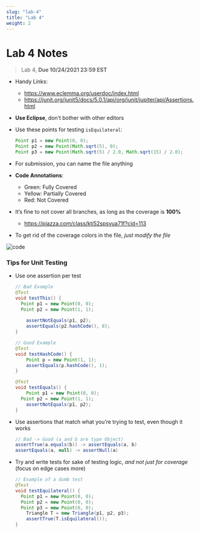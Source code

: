 ```yaml
---
slug: "lab-4"
title: "Lab 4"
weight: 2
---
```


# Lab 4 Notes
> Lab 4, **Due 10/24/2021 23:59 EST**

- Handy Links:
  - https://www.eclemma.org/userdoc/index.html
  - https://junit.org/junit5/docs/5.0.1/api/org/junit/jupiter/api/Assertions.html

- **Use Eclipse**, don’t bother with other editors

- Use these points for testing `isEquilateral`:

  ```java
  Point p1 = new Point(0, 0);
  Point p2 = new Point(Math.sqrt(5), 0);
  Point p3 = new Point(Math.sqrt(5) / 2.0, Math.sqrt(15) / 2.0);
  ```

- For submission, you can name the file anything

- **Code Annotations**:
	- Green: Fully Covered
	- Yellow: Partially Covered
	- Red: Not Covered

- It’s fine to not cover all branches, as long as the coverage is **100%**

  - https://piazza.com/class/kti52spsvua71f?cid=113

- To get rid of the coverage colors in the file, *just modify the file*

![code](https://i2.paste.pics/26dd62cb3f91cf965c631aa6318c7e51.png)



### Tips for Unit Testing

- Use one assertion per test

  ```java
  // Bad Example
  @Test
  void testThis() {
  	Point p1 = new Point(0, 0);
  	Point p2 = new Point(1, 1);
      
      assertNotEquals(p1, p2);
      assertEquals(p2.hashCode(), 8);
  }
  
  // Good Example
  @Test
  void testHashCode() {
      Point p = new Point(1, 1);
      assertEquals(p.hashCode(), 1);
  }
  
  @Test
  void testEquals() {
      Point p1 = new Point(0, 0);
  	Point p2 = new Point(1, 1);
      assertNotEquals(p1, p2);
  }
  ```

- Use assertions that match what you’re trying to test, even though it works

  ```java
  // Bad -> Good (a and b are type Object)
  assertTrue(a.equals(b)) -> assertEquals(a, b)
  assertEquals(a, null) -> assertNull(a)
  ```

- Try and write tests for sake of testing logic, *and not just for coverage* (focus on edge cases more)

  ```java
  // Example of a dumb test
  @Test
  void testEquilateral() {
  	Point p1 = new Point(0, 0);
  	Point p2 = new Point(0, 0);
  	Point p3 = new Point(0, 0);
      Triangle T = new Triangle(p1, p2, p3);
      assertTrue(T.isEquilateral());
  }
  ```

  

